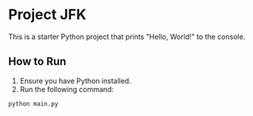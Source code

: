 # Project JFK

This is a starter Python project that prints "Hello, World!" to the console.

## How to Run

1. Ensure you have Python installed.
2. Run the following command:

```bash
python main.py
```
